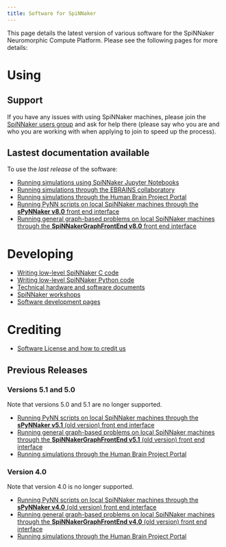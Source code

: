 ```yaml
---
title: Software for SpiNNaker
---
```

This page details the latest version of various software for the SpiNNaker Neuromorphic Compute Platform.  Please see the following pages for more details:

# Using
## Support
If you have any issues with using SpiNNaker machines, please join the [SpiNNaker users group](https://groups.google.com/u/0/g/spinnakerusers) and ask for help there (please say who you are and who you are working with when applying to join to speed up the process).

## Lastest documentation available
To use the _last release_ of the software:

* [Running simulations using SpiNNaker Jupyter Notebooks](/latest/jupyter.html)
* [Running simulations through the EBRAINS collaboratory](/latest/ebrains_portal.html)
* [Running simulations through the Human Brain Project Portal](/latest/hbp_portal.html)
* [Running PyNN scripts on local SpiNNaker machines through the **sPyNNaker v8.0** front end interface](/latest/spynnaker.html)
* [Running general graph-based problems on local SpiNNaker machines through the **SpiNNakerGraphFrontEnd v8.0** front end interface](/latest/gfe.html)

# Developing
* [Writing low-level SpiNNaker C code](spinn_tools/3.4.1/index.html)
* [Writing low-level SpiNNaker Python code](low_level_apis/index.html)
* [Technical hardware and software documents](docs/)
* [SpiNNaker workshops](workshops/index.html)
* [Software development pages](development/index.html)

# Crediting
* [Software License and how to credit us](/latest/LicenseAgreement.html)

## Previous Releases
### Versions 5.1 and 5.0
Note that versions 5.0 and 5.1 are no longer supported.

* [Running PyNN scripts on local SpiNNaker machines through the **sPyNNaker v5.1** (old version) front end interface](/spynnaker/5.0.0/index.html)
* [Running general graph-based problems on local SpiNNaker machines through the **SpiNNakerGraphFrontEnd v5.1** (old version) front end interface](/graph_front_end/5.0.0/index.html)
* [Running simulations through the Human Brain Project Portal](common_pages/5.0.0/how_to_use_spinnaker_HBP_portal_for_dummies.pdf)

### Version 4.0
Note that version 4.0 is no longer supported.

* [Running PyNN scripts on local SpiNNaker machines through the **sPyNNaker v4.0** (old version) front end interface](/spynnaker/4.0.0/index.html)
* [Running general graph-based problems on local SpiNNaker machines through the **SpiNNakerGraphFrontEnd v4.0** (old version) front end interface](/graph_front_end/4.0.0/index.html)
* [Running simulations through the Human Brain Project Portal](common_pages/4.0.0/how_to_use_spinnaker_HBP_portal_for_dummies.pdf)

